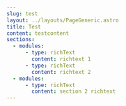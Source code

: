 ```yaml
---
slug: test
layout: ../layouts/PageGeneric.astro
title: Test
content: testcontent
sections:
  - modules:
      - type: richText
        content: richtext 1
      - type: richText
        content: richtext 2
  - modules:
      - type: richText
        content: section 2 richtext
---
```


